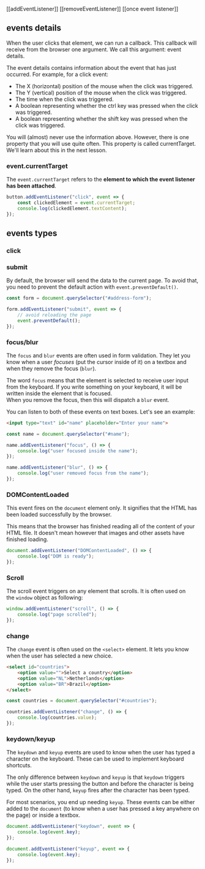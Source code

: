 [[addEventListener]]
[[removeEventListener]]
[[once event listener]]

## events details

When the user clicks that element, we can run a callback. This callback will receive from the browser one argument. We call this argument: event details.

The event details contains information about the event that has just occurred. For example, for a click event:
- The X (horizontal) position of the mouse when the click was triggered.
- The Y (vertical) position of the mouse when the click was triggered.
- The time when the click was triggered.
- A boolean representing whether the ctrl key was pressed when the click was triggered.
- A boolean representing whether the shift key was pressed when the click was triggered.

You will (almost) never use the information above. However, there is one property that you will use quite often. This property is called currentTarget. We'll learn about this in the next lesson.

### event.currentTarget
The `event.currentTarget` refers to the **element to which the event listener has been attached**.

```javascript
button.addEventListener("click", event => {
    const clickedElement = event.currentTarget;
    console.log(clickedElement.textContent);
});
```

## events types
### click

### submit
By default, the browser will send the data to the current page. To avoid that, you need to prevent the default action with `event.preventDefault()`.

```javascript
const form = document.querySelector("#address-form");

form.addEventListener("submit", event => {
    // avoid reloading the page
    event.preventDefault();
});
```

### focus/blur
The `focus` and `blur` events are often used in form validation. They let you know when a user _focuses_ (put the cursor inside of it) on a textbox and when they remove the focus (`blur`).

The word `focus` means that the element is selected to receive user input from the keyboard. If you write something on your keyboard, it will be written inside the element that is focused.  
When you remove the focus, then this will dispatch a `blur` event.

You can listen to both of these events on text boxes. Let's see an example:

```html
<input type="text" id="name" placeholder="Enter your name">
```

```javascript
const name = document.querySelector("#name");

name.addEventListener("focus", () => {
    console.log("user focused inside the name");
});

name.addEventListener("blur", () => {
    console.log("user removed focus from the name");
});
```

### DOMContentLoaded
This event fires on the `document` element only. It signifies that the HTML has been loaded successfully by the browser. 

This means that the browser has finished reading all of the content of your HTML file. It doesn't mean however that images and other assets have finished loading.

```javascript
document.addEventListener("DOMContentLoaded", () => {
    console.log("DOM is ready");
});
```

### Scroll
The scroll event triggers on any element that scrolls. It is often used on the `window` object as following:

```javascript
window.addEventListener("scroll", () => {
    console.log("page scrolled");
});
```

### change
The `change` event is often used on the `<select>` element. It lets you know when the user has selected a new choice.

```html
<select id="countries">
    <option value="">Select a country</option>
    <option value="NL">Netherlands</option>
    <option value="BR">Brazil</option>
</select>
```

```javascript
const countries = document.querySelector("#countries");

countries.addEventListener("change", () => {
    console.log(countries.value);
});
```

### keydown/keyup

The `keydown` and `keyup` events are used to know when the user has typed a character on the keyboard. These can be used to implement keyboard shortcuts.

The only difference between `keydown` and `keyup` is that `keydown` triggers while the user starts pressing the button and before the character is being typed. On the other hand, `keyup` fires after the character has been typed.

For most scenarios, you end up needing `keyup`. These events can be either added to the `document` (to know when a user has pressed a key anywhere on the page) or inside a textbox.

```javascript
document.addEventListener("keydown", event => {
    console.log(event.key);
});

document.addEventListener("keyup", event => {
    console.log(event.key);
});
```
